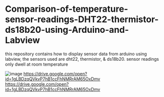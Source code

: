 # Comparison-of-temperature-sensor-readings-DHT22-thermistor-ds18b20-using-Arduino-and-Labview
this repository contains how to display sensor data from arduino using labview, the sensors used are dht22, thermistor, &amp; ds18b20. sensor readings only dwell at room temperature

![image](https://drive.google.com/uc?export=view&id=1gLBDzqQVkvP7hB1ccFhNMRrAM65OxDmv)
https://drive.google.com/open?id=1gLBDzqQVkvP7hB1ccFhNMRrAM65OxDmv
https://drive.google.com/open?id=1gLBDzqQVkvP7hB1ccFhNMRrAM65OxDmv
